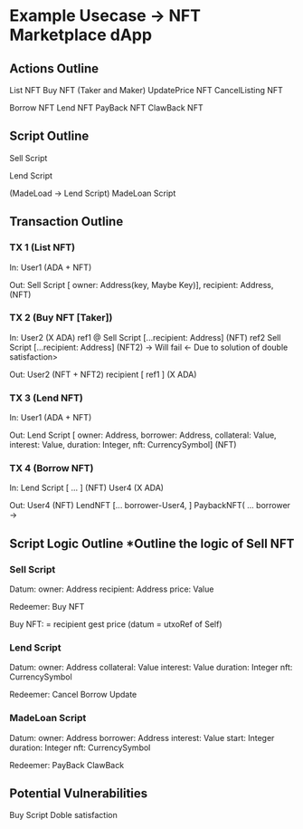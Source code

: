 #  Example Usecase -> NFT Marketplace dApp

## Actions Outline

List NFT
Buy NFT (Taker and Maker)
UpdatePrice NFT
CancelListing NFT


Borrow NFT
Lend NFT
PayBack NFT
ClawBack NFT

## Script Outline

Sell Script

Lend Script

(MadeLoad -> Lend Script)
MadeLoan Script

## Transaction Outline

### TX 1 (List NFT)

In:
User1 (ADA + NFT)

Out:
Sell Script [ owner: Address(key, Maybe Key)], recipient: Address,  (NFT)

### TX 2 (Buy NFT [Taker])

In:
User2 (X ADA)
ref1 @ Sell Script [...recipient: Address] (NFT)
ref2 Sell Script [...recipient: Address] (NFT2)  -> Will fail <- Due to solution of double satisfaction>


Out:
User2 (NFT + NFT2)
recipient [ ref1 ] (X ADA)

### TX 3 (Lend NFT)

In:
User1 (ADA + NFT)

Out:
Lend  Script [ owner: Address, borrower: Address, collateral: Value, interest: Value, duration: Integer, nft: CurrencySymbol] (NFT)

### TX 4 (Borrow NFT)

In:
Lend Script [ ... ] (NFT)
User4 (X ADA)

Out:
User4 (NFT)
LendNFT  [... borrower-User4, ] 
PaybackNFT( ... borrower ->  

## Script Logic  Outline  *Outline the logic of Sell NFT

### Sell Script

Datum:
owner: Address
recipient: Address
price: Value

Redeemer:
Buy NFT

Buy NFT:
= recipient gest price (datum = utxoRef of Self)

### Lend Script

Datum:
owner: Address
collateral: Value
interest: Value
duration: Integer
nft: CurrencySymbol 

Redeemer:
Cancel 
Borrow
Update

### MadeLoan Script

Datum:
owner: Address
borrower: Address
interest: Value
start: Integer
duration: Integer
nft: CurrencySymbol

Redeemer:
PayBack
ClawBack 

## Potential Vulnerabilities
    
Buy Script Doble satisfaction
